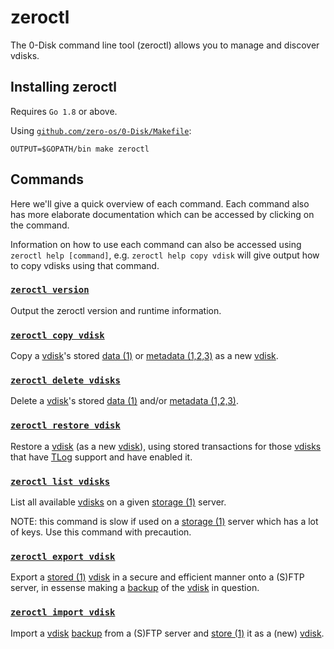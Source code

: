 # zeroctl

The 0-Disk command line tool (zeroctl) allows you to manage and discover vdisks.

## Installing zeroctl

Requires `Go 1.8` or above.

Using [`github.com/zero-os/0-Disk/Makefile`](../../Makefile):

```
OUTPUT=$GOPATH/bin make zeroctl
```

## Commands

Here we'll give a quick overview of each command. Each command also has more elaborate documentation which can be accessed by clicking on the command.

Information on how to use each command can also be accessed using `zeroctl help [command]`, e.g. `zeroctl help copy vdisk` will give output how to copy vdisks using that command.

### [`zeroctl version`](commands/version.md)

Output the zeroctl version and runtime information.

### [`zeroctl copy vdisk`](commands/copy.md#vdisk)

Copy a [vdisk]'s stored [data (1)][data] or [metadata (1,2,3)][metadata] as a new [vdisk][vdisk].

### [`zeroctl delete vdisks`](/commands/delete.md#vdisks)

Delete a [vdisk][vdisk]'s stored [data (1)][data] and/or [metadata (1,2,3)][metadata].

### [`zeroctl restore vdisk`](/commands/restore.md#vdisk)

Restore a [vdisk][vdisk] (as a new [vdisk][vdisk]), using stored transactions for those [vdisks][vdisk] that have [TLog][tlog] support and have enabled it.

### [`zeroctl list vdisks`](/commands/list.md#vdisks)

List all available [vdisks][vdisk] on a given [storage (1)][storage] server.

NOTE: this command is slow if used on a [storage (1)][storage] server which has a lot of keys. Use this command with precaution.

### [`zeroctl export vdisk`](/commands/export.md#vdisk)

Export a [stored (1)][storage] [vdisk][vdisk] in a secure and efficient manner onto a (S)FTP server, in essense making a [backup][backup] of the [vdisk][vdisk] in question.

### [`zeroctl import vdisk`](/commands/import.md#vdisk)

Import a [vdisk][vdisk] [backup][backup] from a (S)FTP server and [store (1)][storage] it as a (new) [vdisk][vdisk].

[storage]: /docs/glossary.md#storage
[backup]: /docs/glossary.md#backup
[data]: /docs/glossary.md#data
[metadata]: /docs/glossary.md#metadata
[vdisk]: /docs/glossary.md#vdisk
[tlog]: /docs/glossary.md#tlog
